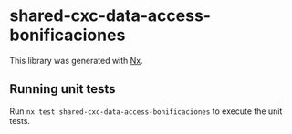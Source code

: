# shared-cxc-data-access-bonificaciones

This library was generated with [Nx](https://nx.dev).

## Running unit tests

Run `nx test shared-cxc-data-access-bonificaciones` to execute the unit tests.
